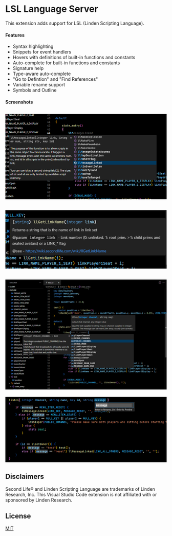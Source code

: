 # LSL Language Server
This extension adds support for LSL (Linden Scripting Language).

#### Features
- Syntax highlighting
- Snippets for event handlers
- Hovers with definitions of built-in functions and constants
- Auto-complete for built-in functions and constants
- Signature help
- Type-aware auto-complete
- "Go to Defintion" and "Find References"
- Variable rename support
- Symbols and Outline

#### Screenshots

![Screenshot of static auto-complete with definitions](https://raw.githubusercontent.com/jyaoma/vscode-lsl/lsp/screenshots/screenshot0.png)
---
![Screenshot of hover](https://raw.githubusercontent.com/jyaoma/vscode-lsl/lsp/screenshots/screenshot1.png)
---
![Screenshot of outline, type-aware auto-complete, signature help, and definitions](https://raw.githubusercontent.com/jyaoma/vscode-lsl/lsp/screenshots/screenshot2.png)
---
![Screenshot of rename and symbol highlighting](https://raw.githubusercontent.com/jyaoma/vscode-lsl/lsp/screenshots/screenshot3.png)

## Disclaimers
Second Life® and Linden Scripting Language are trademarks of Linden Research, Inc. This Visual Studio Code extension is not affiliated with or sponsored by Linden Research.

## License
[MIT](./LICENSE.md)